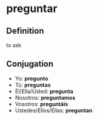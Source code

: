 # preguntar

## Definition
to ask

## Conjugation

- Yo: **pregunto**
- Tú: **preguntas**
- Él/Ella/Usted: **pregunta**
- Nosotros: **preguntamos**
- Vosotros: **preguntáis**
- Ustedes/Ellos/Ellas: **preguntan**